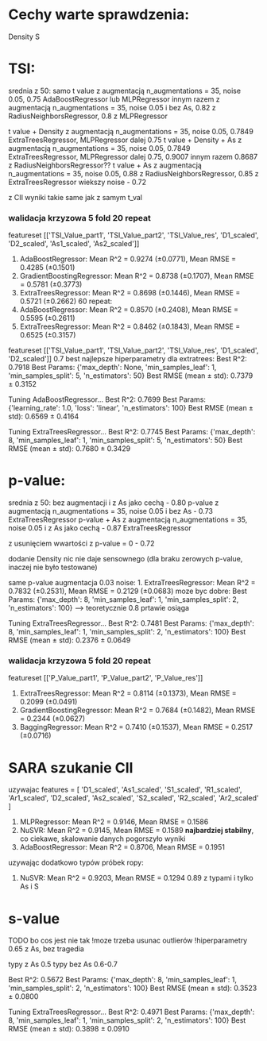 
# Cechy warte sprawdzenia:
Density
S

# TSI:

srednia z 50:
samo t value z augmentacją n_augmentations = 35, noise 0.05,  0.75 AdaBoostRegressor lub MLPRegressor
innym razem z augmentacją n_augmentations = 35, noise 0.05 i bez As, 0.82 z RadiusNeighborsRegressor, 0.8 z MLPRegressor

t value + Density z augmentacją n_augmentations = 35, noise 0.05,  0.7849 ExtraTreesRegressor, MLPRegressor dalej 0.75
t value + Density + As z augmentacją n_augmentations = 35, noise 0.05,  0.7849 ExtraTreesRegressor, MLPRegressor dalej 0.75, 0.9007 innym razem 0.8687 z RadiusNeighborsRegressor??
t value + As z augmentacją n_augmentations = 35, noise 0.05, 0.88 z RadiusNeighborsRegressor, 0.85 z ExtraTreesRegressor
wiekszy noise - 0.72

z CII wyniki takie same jak z samym t_val


### walidacja krzyzowa 5 fold 20 repeat 
featureset [['TSI_Value_part1', 'TSI_Value_part2', 'TSI_Value_res', 'D1_scaled', 'D2_scaled', 'As1_scaled', 'As2_scaled']]
1. AdaBoostRegressor: Mean R^2 = 0.9274 (±0.0771), Mean RMSE = 0.4285 (±0.1501)
2. GradientBoostingRegressor: Mean R^2 = 0.8738 (±0.1707), Mean RMSE = 0.5781 (±0.3773)
3. ExtraTreesRegressor: Mean R^2 = 0.8698 (±0.1446), Mean RMSE = 0.5721 (±0.2662)
60 repeat:
1. AdaBoostRegressor: Mean R^2 = 0.8570 (±0.2408), Mean RMSE = 0.5595 (±0.2611)
2. ExtraTreesRegressor: Mean R^2 = 0.8462 (±0.1843), Mean RMSE = 0.6525 (±0.3157)


featureset [['TSI_Value_part1', 'TSI_Value_part2', 'TSI_Value_res', 'D1_scaled', 'D2_scaled']]
0.7 best
najlepsze hiperparametry dla extratrees:
Best R^2: 0.7918
Best Params: {'max_depth': None, 'min_samples_leaf': 1, 'min_samples_split': 5, 'n_estimators': 50}
Best RMSE (mean ± std): 0.7379 ± 0.3152


Tuning AdaBoostRegressor...
Best R^2: 0.7699
Best Params: {'learning_rate': 1.0, 'loss': 'linear', 'n_estimators': 100}
Best RMSE (mean ± std): 0.6569 ± 0.4164

Tuning ExtraTreesRegressor...
Best R^2: 0.7745
Best Params: {'max_depth': 8, 'min_samples_leaf': 1, 'min_samples_split': 5, 'n_estimators': 50}
Best RMSE (mean ± std): 0.7680 ± 0.3429


# p-value:

srednia z 50:
bez augmentacji i z As jako cechą - 0.80
p-value z augmentacją n_augmentations = 35, noise 0.05 i bez As - 0.73 ExtraTreesRegressor
p-value + As z augmentacją n_augmentations = 35, noise 0.05 i z As jako cechą - 0.87 ExtraTreesRegressor

z usunięciem wwartości z p-value = 0 - 0.72

dodanie Density nic nie daje sensownego (dla braku zerowych p-value, inaczej nie było testowane)


same p-value augmentacja 0.03 noise: 1. ExtraTreesRegressor: Mean R^2 = 0.7832 (±0.2531), Mean RMSE = 0.2129 (±0.0683)
moze byc dobre: Best Params: {'max_depth': 8, 'min_samples_leaf': 1, 'min_samples_split': 2, 'n_estimators': 100} --> teoretycznie 0.8 prtawie osiąga

Tuning ExtraTreesRegressor...
Best R^2: 0.7481
Best Params: {'max_depth': 8, 'min_samples_leaf': 1, 'min_samples_split': 2, 'n_estimators': 100}
Best RMSE (mean ± std): 0.2376 ± 0.0649


### walidacja krzyzowa 5 fold 20 repeat

featureset [['P_Value_part1', 'P_Value_part2', 'P_Value_res']]
1. ExtraTreesRegressor: Mean R^2 = 0.8114 (±0.1373), Mean RMSE = 0.2099 (±0.0491)
2. GradientBoostingRegressor: Mean R^2 = 0.7684 (±0.1482), Mean RMSE = 0.2344 (±0.0627)
3. BaggingRegressor: Mean R^2 = 0.7410 (±0.1537), Mean RMSE = 0.2517 (±0.0716)

# SARA szukanie CII
uzywajac features = [
        'D1_scaled', 'As1_scaled',  'S1_scaled', 'R1_scaled', 'Ar1_scaled',
        'D2_scaled', 'As2_scaled', 'S2_scaled', 'R2_scaled', 'Ar2_scaled'
    ]
1. MLPRegressor: Mean R^2 = 0.9146, Mean RMSE = 0.1586
2. NuSVR: Mean R^2 = 0.9145, Mean RMSE = 0.1589 **najbardziej stabilny**, co ciekawe, skalowanie danych pogorszyło wyniki
3. AdaBoostRegressor: Mean R^2 = 0.8706, Mean RMSE = 0.1951

uzywając dodatkowo typów próbek ropy:
1. NuSVR: Mean R^2 = 0.9203, Mean RMSE = 0.1294
0.89 z typami i tylko As i S

# s-value
TODO bo cos jest nie tak
!moze trzeba usunac outlierów
!hiperparametry
0.65 z As, bez tragedia

typy z As 0.5
typy bez As 0.6-0.7


Best R^2: 0.5672 Best Params: {'max_depth': 8, 'min_samples_leaf': 1, 'min_samples_split': 2, 'n_estimators': 100}
Best RMSE (mean ± std): 0.3523 ± 0.0800

Tuning ExtraTreesRegressor...
Best R^2: 0.4971
Best Params: {'max_depth': 8, 'min_samples_leaf': 1, 'min_samples_split': 2, 'n_estimators': 100}
Best RMSE (mean ± std): 0.3898 ± 0.0910
